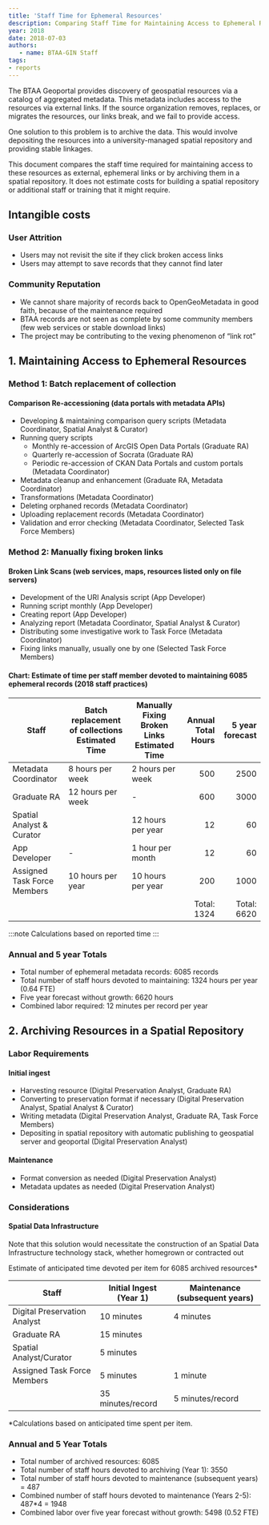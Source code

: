 ```yaml
---
title: 'Staff Time for Ephemeral Resources'
description: Comparing Staff Time for Maintaining Access to Ephemeral Resources vs Archived Data
year: 2018
date: 2018-07-03
authors:
   - name: BTAA-GIN Staff
tags:
- reports
---
```


The BTAA Geoportal provides discovery of geospatial resources via a catalog of aggregated metadata. This metadata includes access to the resources via external links. If the source organization removes, replaces, or migrates the resources, our links break, and we fail to provide access. 

One solution to this problem is to archive the data. This would involve depositing the resources into a university-managed spatial repository and providing stable linkages.

This document compares the staff time required for maintaining access to these resources as external, ephemeral links or by archiving them in a spatial repository. It does not estimate costs for building a spatial repository or additional staff or training that it might require.

## Intangible costs

### User Attrition

* Users may not revisit the site if they click broken access links
* Users may attempt to save records that they cannot find later

### Community Reputation

* We cannot share majority of records back to OpenGeoMetadata in good faith, because of the maintenance required
* BTAA records are not seen as complete by some community members (few web services or stable download links)
* The project may be contributing to the vexing phenomenon of “link rot”

## 1. Maintaining Access to Ephemeral Resources

### Method 1: Batch replacement of collection

#### Comparison Re-accessioning (data portals with metadata APIs)

* Developing & maintaining comparison query scripts (Metadata Coordinator, Spatial Analyst & Curator)
* Running query scripts
   * Monthly re-accession of ArcGIS Open Data Portals (Graduate RA)
   * Quarterly re-accession of Socrata (Graduate RA)
   * Periodic re-accession of CKAN Data Portals and custom portals (Metadata Coordinator)
* Metadata cleanup and enhancement (Graduate RA, Metadata Coordinator)
* Transformations (Metadata Coordinator)
* Deleting orphaned records (Metadata Coordinator)
* Uploading replacement records (Metadata Coordinator)
* Validation and error checking (Metadata Coordinator, Selected Task Force Members)

### Method 2: Manually fixing broken links

#### Broken Link Scans (web services, maps, resources listed only on file servers)

* Development of the URI Analysis script (App Developer)
* Running script monthly (App Developer)
* Creating report (App Developer)
* Analyzing report  (Metadata Coordinator, Spatial Analyst & Curator)
* Distributing some investigative work to Task Force (Metadata Coordinator)
* Fixing links manually, usually one by one (Selected Task Force Members)

#### Chart: Estimate of time per staff member devoted to maintaining 6085 ephemeral records (2018 staff practices)

| Staff  | Batch replacement of collections Estimated Time | Manually Fixing Broken Links Estimated Time | Annual Total Hours | 5 year forecast |
| --------------------------- | --------- | ------------------------- | ------------------: | ---------------: |
| Metadata Coordinator        | 8 hours per week                                 | 2 hours per week                              | 500                | 2500            |
| Graduate RA                 | 12 hours per week                                | \-                                            | 600                | 3000            |
| Spatial Analyst & Curator   |                                                  | 12 hours per year                             | 12                 | 60              |
| App Developer               | \-                                               | 1 hour per month                              | 12                 | 60              |
| Assigned Task Force Members | 10 hours per year                                | 10 hours per year                             | 200                | 1000            |
|                             |                                                  |                                               | Total: 1324        | Total: 6620     |

:::note
Calculations based on reported time
:::

### Annual and 5 year Totals

* Total number of ephemeral metadata records: 6085 records
* Total number of staff hours devoted to maintaining: 1324 hours per year (0.64 FTE)
* Five year forecast without growth: 6620 hours
* Combined labor required: 12 minutes per record per year

## 2. Archiving Resources in a Spatial Repository

### Labor Requirements

#### Initial ingest

* Harvesting resource (Digital Preservation Analyst, Graduate RA)
* Converting to preservation format if necessary (Digital Preservation Analyst, Spatial Analyst & Curator)
* Writing metadata (Digital Preservation Analyst, Graduate RA, Task Force Members)
* Depositing in spatial repository with automatic publishing to geospatial server and geoportal (Digital Preservation Analyst)

#### Maintenance

* Format conversion as needed (Digital Preservation Analyst)
* Metadata updates as needed (Digital Preservation Analyst)

### Considerations

#### Spatial Data Infrastructure

Note that this solution would necessitate the construction of an Spatial Data Infrastructure technology stack, whether homegrown or contracted out

Estimate of anticipated time devoted per item for 6085 archived resources*

| Staff                        | Initial Ingest (Year 1) | Maintenance (subsequent years) |
| ---------------------------- | ----------------------- | ------------------------------ |
| Digital Preservation Analyst | 10 minutes              | 4 minutes                      |
| Graduate RA                  | 15 minutes              |                                |
| Spatial Analyst/Curator      | 5 minutes               |                                |
| Assigned Task Force Members  | 5 minutes               | 1 minute                       |
|                              | 35 minutes/record       | 5 minutes/record               |

*Calculations based on anticipated time spent per item.

### Annual and 5 Year Totals

* Total number of archived resources: 6085 
* Total number of staff hours devoted to archiving (Year 1): 3550
* Total number of staff hours devoted to maintenance (subsequent years) = 487
* Combined number of staff hours devoted to maintenance (Years 2-5): 487*4 = 1948
* Combined labor over five year forecast without growth: 5498 (0.52 FTE)
